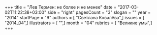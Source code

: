 +++
title = "Лев Термен: не более и не менее"
date = "2017-03-02T11:22:38+03:00"
side = "right"
pagesCount = "3"
slogan = ""
year = "2014"
startPage = "9"
authors = [ "Светлана Ковалёва",]
issues = [ "2014_04",]
illustrators = [ "",]
month = "04"
rubrics = [ "Великие умы",]
+++
